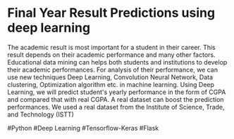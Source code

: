 # Final Year Result Predictions using deep learning
The academic result is most important for a student in their career. This result depends on their academic performance and many other factors. Educational data mining can helps both students and institutions to develop their academic performances. For analysis of their performance, we can use new techniques Deep Learning, Convolution Neural Network, Data clustering, Optimization algorithm etc. in machine learning. Using Deep Learning, we will predict student's yearly performance in the form of CGPA and compared that with real CGPA. A real dataset can boost the prediction performances. We used a real dataset from the Institute of Science, Trade, and Technology (ISTT)

#Python #Deep Learning #Tensorflow-Keras #Flask


 
